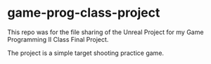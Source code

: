# game-prog-class-project
This repo was for the file sharing of the Unreal Project for my Game Programming II Class Final Project.

The project is a simple target shooting practice game.
